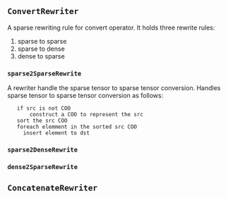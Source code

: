 ## `ConvertRewriter`

A sparse rewriting rule for convert operator. It holds three rewrite rules:

1. sparse to sparse
2. sparse to dense
3. dense to sparse

### `sparse2SparseRewrite`

A rewriter handle the sparse tensor to sparse tensor conversion.
Handles sparse tensor to sparse tensor conversion as follows:

       if src is not COO
           construct a COO to represent the src
       sort the src COO
       foreach elemment in the sorted src COO
         insert element to dst

### `sparse2DenseRewrite`
### `dense2SparseRewrite`

## `ConcatenateRewriter`
